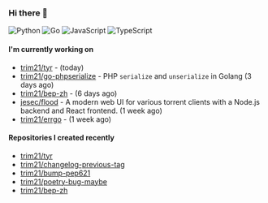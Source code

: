 ### Hi there 👋

![Python](https://img.shields.io/badge/python-3670A0?style=for-the-badge&logo=python&logoColor=ffdd54)
![Go](https://img.shields.io/badge/go-%2300ADD8.svg?style=for-the-badge&logo=go&logoColor=white)
![JavaScript](https://img.shields.io/badge/javascript-%23323330.svg?style=for-the-badge&logo=javascript&logoColor=%23F7DF1E)
![TypeScript](https://img.shields.io/badge/typescript-%23007ACC.svg?style=for-the-badge&logo=typescript&logoColor=white)

#### I'm currently working on

- [trim21/tyr](https://github.com/trim21/tyr) -  (today)
- [trim21/go-phpserialize](https://github.com/trim21/go-phpserialize) - PHP `serialize` and `unserialize` in Golang (3 days ago)
- [trim21/bep-zh](https://github.com/trim21/bep-zh) -  (6 days ago)
- [jesec/flood](https://github.com/jesec/flood) - A modern web UI for various torrent clients with a Node.js backend and React frontend. (1 week ago)
- [trim21/errgo](https://github.com/trim21/errgo) -  (1 week ago)

#### Repositories I created recently

- [trim21/tyr](https://github.com/trim21/tyr)
- [trim21/changelog-previous-tag](https://github.com/trim21/changelog-previous-tag)
- [trim21/bump-pep621](https://github.com/trim21/bump-pep621)
- [trim21/poetry-bug-maybe](https://github.com/trim21/poetry-bug-maybe)
- [trim21/bep-zh](https://github.com/trim21/bep-zh)
